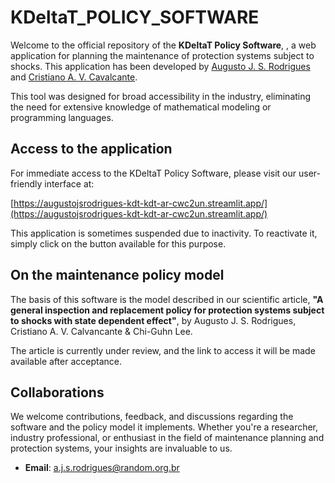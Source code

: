# KDeltaT_POLICY_SOFTWARE

Welcome to the official repository of the **KDeltaT Policy Software**, , a web application for planning the maintenance of protection systems subject to shocks. This application has been developed by [Augusto J. S. Rodrigues](https://orcid.org/0000-0002-7042-9270) and [Cristiano A. V. Cavalcante](https://orcid.org/0000-0003-1466-656X).

This tool was designed for broad accessibility in the industry, eliminating the need for extensive knowledge of mathematical modeling or programming languages.

## Access to the application

For immediate access to the KDeltaT Policy Software, please visit our user-friendly interface at:

[https://augustojsrodrigues-kdt-kdt-ar-cwc2un.streamlit.app/](https://augustojsrodrigues-kdt-kdt-ar-cwc2un.streamlit.app/)

This application is sometimes suspended due to inactivity. To reactivate it, simply click on the button available for this purpose.

## On the maintenance policy model

The basis of this software is the model described in our scientific article, **"A general inspection and replacement policy for protection systems subject to shocks with state dependent effect"**, by Augusto J. S. Rodrigues, Cristiano A. V. Calvancante & Chi-Guhn Lee.

The article is currently under review, and the link to access it will be made available after acceptance.

## Collaborations

We welcome contributions, feedback, and discussions regarding the software and the policy model it implements. Whether you're a researcher, industry professional, or enthusiast in the field of maintenance planning and protection systems, your insights are invaluable to us.

- **Email**: a.j.s.rodrigues@random.org.br
